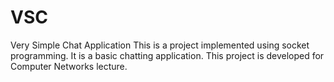 # VSC
Very Simple Chat Application
This is a project implemented using socket programming. It is a basic chatting application. This project is developed for Computer Networks lecture.
